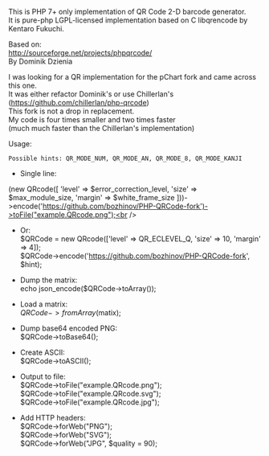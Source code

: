 
This is PHP 7+ only implementation of QR Code 2-D barcode generator.<br />
It is pure-php LGPL-licensed implementation based on C libqrencode by Kentaro Fukuchi.<br />

Based on:<br />
http://sourceforge.net/projects/phpqrcode/<br />
By Dominik Dzienia<br />

I was looking for a QR implementation for the pChart fork and came across this one.<br />
It was either refactor Dominik's or use Chillerlan's (https://github.com/chillerlan/php-qrcode)<br />
This fork is not a drop in replacement.<br />
My code is four times smaller and two times faster<br />
(much much faster than the Chillerlan's implementation)<br />

Usage:<br />

	Possible hints: QR_MODE_NUM, QR_MODE_AN, QR_MODE_8, QR_MODE_KANJI

- Single line:<br />

(new QRcode([
	'level' => $error_correction_level,
	'size' => $max_module_size,
	'margin' => $white_frame_size
]))->encode('https://github.com/bozhinov/PHP-QRCode-fork')->toFile("example.QRcode.png");<br />

- Or:<br />
$QRCode = new QRcode(['level' => QR_ECLEVEL_Q, 'size' => 10, 'margin' => 4]);<br />
$QRCode->encode('https://github.com/bozhinov/PHP-QRCode-fork', $hint);<br />

- Dump the matrix:<br />
echo json_encode($QRCode->toArray());<br />

- Load a matrix:<br />
$QRCode->fromArray($matix);<br />

- Dump base64 encoded PNG:<br />
$QRCode->toBase64();<br />

- Create ASCII:<br />
$QRCode->toASCII();<br />

- Output to file:<br />
$QRCode->toFile("example.QRcode.png");<br />
$QRCode->toFile("example.QRcode.svg");<br />
$QRCode->toFile("example.QRcode.jpg");<br />

- Add HTTP headers:<br />
$QRCode->forWeb("PNG");<br />
$QRCode->forWeb("SVG");<br />
$QRCode->forWeb("JPG", $quality = 90);<br />
